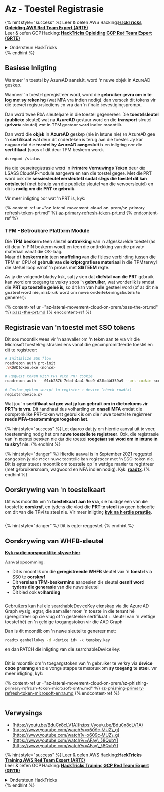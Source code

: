 # Az - Toestel Registrasie

{% hint style="success" %}
Leer & oefen AWS Hacking:<img src="../../.gitbook/assets/image (1).png" alt="" data-size="line">[**HackTricks Opleiding AWS Red Team Expert (ARTE)**](https://training.hacktricks.xyz/courses/arte)<img src="../../.gitbook/assets/image (1).png" alt="" data-size="line">\
Leer & oefen GCP Hacking: <img src="../../.gitbook/assets/image (2).png" alt="" data-size="line">[**HackTricks Opleiding GCP Red Team Expert (GRTE)**<img src="../../.gitbook/assets/image (2).png" alt="" data-size="line">](https://training.hacktricks.xyz/courses/grte)

<details>

<summary>Ondersteun HackTricks</summary>

* Kyk na die [**subskripsie planne**](https://github.com/sponsors/carlospolop)!
* **Sluit aan by die** 💬 [**Discord groep**](https://discord.gg/hRep4RUj7f) of die [**telegram groep**](https://t.me/peass) of **volg** ons op **Twitter** 🐦 [**@hacktricks\_live**](https://twitter.com/hacktricks\_live)**.**
* **Deel hacking truuks deur PRs in te dien na die** [**HackTricks**](https://github.com/carlospolop/hacktricks) en [**HackTricks Cloud**](https://github.com/carlospolop/hacktricks-cloud) github repos.

</details>
{% endhint %}

## Basiese Inligting

Wanneer 'n toestel by AzureAD aansluit, word 'n nuwe objek in AzureAD geskep.

Wanneer 'n toestel geregistreer word, word die **gebruiker gevra om in te log met sy rekening** (wat MFA vra indien nodig), dan versoek dit tokens vir die toestel registrasiediens en vra dan 'n finale bevestigingsprompt.

Dan word twee RSA sleutelpare in die toestel gegenereer: Die **toestelsleutel** (**publieke** sleutel) wat na **AzureAD** gestuur word en die **transport** sleutel (**private** sleutel) wat in TPM gestoor word indien moontlik.

Dan word die **objek** in **AzureAD** geskep (nie in Intune nie) en AzureAD gee 'n **sertifikaat** wat deur dit onderteken is terug aan die toestel. Jy kan nagaan dat die **toestel by AzureAD aangesluit is** en inligting oor die **sertifikaat** (soos of dit deur TPM beskerm word).
```bash
dsregcmd /status
```
Na die toestelregistrasie word 'n **Primêre Vernuwings Teken** deur die LSASS CloudAP-module aangevra en aan die toestel gegee. Met die PRT word ook die **sessiesleutel versleuteld sodat slegs die toestel dit kan ontsleutel** (met behulp van die publieke sleutel van die vervoersleutel) en dit is **nodig om die PRT te gebruik.**

Vir meer inligting oor wat 'n PRT is, kyk:

{% content-ref url="az-lateral-movement-cloud-on-prem/az-primary-refresh-token-prt.md" %}
[az-primary-refresh-token-prt.md](az-lateral-movement-cloud-on-prem/az-primary-refresh-token-prt.md)
{% endcontent-ref %}

### TPM - Betroubare Platform Module

Die **TPM** **beskerm** teen sleutel **onttrekking** van 'n afgeskakelde toestel (as dit deur 'n PIN beskerm word) en teen die onttrekking van die private materiaal vanaf die OS-laag.\
Maar dit **beskerm nie** teen **snuffeling** van die fisiese verbinding tussen die TPM en CPU of **gebruik van die kriptografiese materiaal** in die TPM terwyl die stelsel loop vanaf 'n proses met **SISTEEM** regte.

As jy die volgende bladsy kyk, sal jy sien dat **diefstal van die PRT** gebruik kan word om toegang te verkry soos 'n **gebruiker**, wat wonderlik is omdat die **PRT op toestelle geleë is**, so dit kan van hulle gesteel word (of as dit nie gesteel word nie, misbruik word om nuwe ondertekeningsleutels te genereer):

{% content-ref url="az-lateral-movement-cloud-on-prem/pass-the-prt.md" %}
[pass-the-prt.md](az-lateral-movement-cloud-on-prem/pass-the-prt.md)
{% endcontent-ref %}

## Registrasie van 'n toestel met SSO tokens

Dit sou moontlik wees vir 'n aanvaller om 'n teken aan te vra vir die Microsoft toestelregistrasiediens vanaf die gecompromitteerde toestel en dit te registreer:
```bash
# Initialize SSO flow
roadrecon auth prt-init
.\ROADtoken.exe <nonce>

# Request token with PRT with PRT cookie
roadrecon auth -r 01cb2876-7ebd-4aa4-9cc9-d28bd4d359a9 --prt-cookie <cookie>

# Custom pyhton script to register a device (check roadtx)
registerdevice.py
```
Wat jou 'n **sertifikaat sal gee wat jy kan gebruik om in die toekoms vir PRT's te vra**. Dit handhaaf dus volharding en **omseil MFA** omdat die oorspronklike PRT-token wat gebruik is om die nuwe toestel te registreer **reeds MFA-toestemmings toegeken het**.

{% hint style="success" %}
Let daarop dat jy om hierdie aanval uit te voer, toestemming nodig het om **nuwe toestelle te registreer**. Ook, die registrasie van 'n toestel beteken nie dat die toestel **toegelaat sal word om in Intune in te skryf** nie.
{% endhint %}

{% hint style="danger" %}
Hierdie aanval is in September 2021 reggestel aangesien jy nie meer nuwe toestelle kan registreer met 'n SSO-token nie. Dit is egter steeds moontlik om toestelle op 'n wettige manier te registreer (met gebruikersnaam, wagwoord en MFA indien nodig). Kyk: [**roadtx**](https://github.com/carlospolop/hacktricks-cloud/blob/master/pentesting-cloud/azure-security/az-lateral-movement-cloud-on-prem/az-roadtx-authentication.md).
{% endhint %}

## Oorskrywing van 'n toestelkaart

Dit was moontlik om 'n **toestelkaart aan te vra**, die huidige een van die toestel te **oorskryf**, en tydens die vloei die **PRT te steel** (so geen behoefte om dit van die TPM te steel nie. Vir meer inligting [**kyk na hierdie praatjie**](https://youtu.be/BduCn8cLV1A).

<figure><img src="../../.gitbook/assets/image (32).png" alt=""><figcaption></figcaption></figure>

{% hint style="danger" %}
Dit is egter reggestel.
{% endhint %}

## Oorskrywing van WHFB-sleutel

[**Kyk na die oorspronklike skywe hier**](https://dirkjanm.io/assets/raw/Windows%20Hello%20from%20the%20other%20side\_nsec\_v1.0.pdf)

Aanval opsomming:

* Dit is moontlik om die **geregistreerde WHFB** sleutel van 'n **toestel** via SSO te **oorskryf**
* Dit **verslaan TPM-beskerming** aangesien die sleutel **gesnif word tydens die generasie** van die nuwe sleutel
* Dit bied ook **volharding**

<figure><img src="../../.gitbook/assets/image (34).png" alt=""><figcaption></figcaption></figure>

Gebruikers kan hul eie searchableDeviceKey eienskap via die Azure AD Graph wysig, egter, die aanvaller moet 'n toestel in die tenant hê (geregistreer op die vlug of 'n gesteelde sertifikaat + sleutel van 'n wettige toestel hê) en 'n geldige toegangstoken vir die AAD Graph.

Dan is dit moontlik om 'n nuwe sleutel te genereer met:
```bash
roadtx genhellokey -d <device id> -k tempkey.key
```
en dan PATCH die inligting van die searchableDeviceKey:

<figure><img src="../../.gitbook/assets/image (36).png" alt=""><figcaption></figcaption></figure>

Dit is moontlik om 'n toegangstoken van 'n gebruiker te verkry via **device code phishing** en die vorige stappe te misbruik om **sy toegang** te **steel**. Vir meer inligting, kyk:

{% content-ref url="az-lateral-movement-cloud-on-prem/az-phishing-primary-refresh-token-microsoft-entra.md" %}
[az-phishing-primary-refresh-token-microsoft-entra.md](az-lateral-movement-cloud-on-prem/az-phishing-primary-refresh-token-microsoft-entra.md)
{% endcontent-ref %}

<figure><img src="../../.gitbook/assets/image (37).png" alt=""><figcaption></figcaption></figure>

## Verwysings

* [https://youtu.be/BduCn8cLV1A](https://youtu.be/BduCn8cLV1A)
* [https://www.youtube.com/watch?v=x609c-MUZ\_g](https://www.youtube.com/watch?v=x609c-MUZ\_g)
* [https://www.youtube.com/watch?v=AFay\_58QubY](https://www.youtube.com/watch?v=AFay\_58QubY)

{% hint style="success" %}
Leer & oefen AWS Hacking:<img src="../../.gitbook/assets/image (1).png" alt="" data-size="line">[**HackTricks Training AWS Red Team Expert (ARTE)**](https://training.hacktricks.xyz/courses/arte)<img src="../../.gitbook/assets/image (1).png" alt="" data-size="line">\
Leer & oefen GCP Hacking: <img src="../../.gitbook/assets/image (2).png" alt="" data-size="line">[**HackTricks Training GCP Red Team Expert (GRTE)**<img src="../../.gitbook/assets/image (2).png" alt="" data-size="line">](https://training.hacktricks.xyz/courses/grte)

<details>

<summary>Ondersteun HackTricks</summary>

* Kyk na die [**subskripsie planne**](https://github.com/sponsors/carlospolop)!
* **Sluit aan by die** 💬 [**Discord groep**](https://discord.gg/hRep4RUj7f) of die [**telegram groep**](https://t.me/peass) of **volg** ons op **Twitter** 🐦 [**@hacktricks\_live**](https://twitter.com/hacktricks\_live)**.**
* **Deel hacking truuks deur PRs in te dien na die** [**HackTricks**](https://github.com/carlospolop/hacktricks) en [**HackTricks Cloud**](https://github.com/carlospolop/hacktricks-cloud) github repos.

</details>
{% endhint %}
